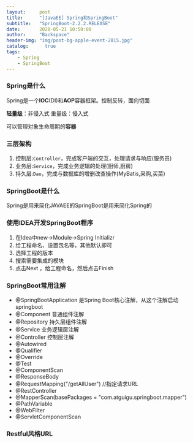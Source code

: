 ```yaml
---
layout:     post
title:      "[JavaEE] Spring和SpringBoot"
subtitle:   "SpringBoot-2.2.2.RELEASE"
date:       2020-05-21 10:50:00
author:     "Backspace"
header-img: "img/post-bg-apple-event-2015.jpg"
catalog:      true
tags:
    - Spring
    - SpringBoot
---
```


### Spring是什么

Spring是一个**IOC**(DI)和**AOP**容器框架。控制反转，面向切面

**轻量级**：非侵入式	重量级：侵入式

可以管理对象生命周期的**容器**

### 三层架构

1. 控制层:`Controller`，完成客户端的交互，处理请求与响应(服务员)
2. 业务层:`Service`，完成业务逻辑的处理(厨师,厨房)
3. 持久层:`Dao`，完成与数据库的增删改查操作(MyBatis,采购,买菜)

### SpringBoot是什么

Spring是用来简化JAVAEE的SpringBoot是用来简化Spring的

### 使用IDEA开发SpringBoot程序

1. 在Idea中new→Module→Spring Initializr
2. 给工程命名、设置包名等，其他默认即可
3. 选择工程的版本
4. 搜索需要集成的模块
5. 点击Next ，给工程命名，然后点击Finish

### SpringBoot常用注解

- @SpringBootApplication    是Spring Boot核心注解，从这个注解启动springboot
- @Component    普通组件注解
- @Repository    持久层组件注解
- @Service    业务逻辑层注解
- @Controller    控制层注解
- @Autowired
- @Qualifier
- @Override
- @Test
- @ComponentScan
- @ResponseBody
- @RequestMapping("/getAllUser") //指定请求URL
- @RestController
- @MapperScan(basePackages = "com.atguigu.springboot.mapper")
- @PathVariable
- @WebFilter
- @ServletComponentScan

### Restful风格URL